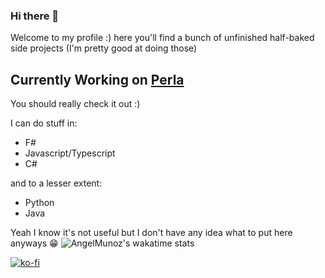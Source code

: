 ### Hi there 👋

Welcome to my profile :) here you'll find a bunch of unfinished half-baked side projects (I'm pretty good at doing those)

## Currently Working on [Perla](https://github.com/AngelMunoz/Perla)

You should really check it out :)

I can do stuff in:

- F#
- Javascript/Typescript
- C#

and to a lesser extent:

- Python
- Java

Yeah I know it's not useful but I don't have any idea what to put here anyways 😁
![AngelMunoz's wakatime stats](https://github-readme-stats.vercel.app/api/wakatime?username=Daniel_Tuna&theme=gotham)

[![ko-fi](https://www.ko-fi.com/img/githubbutton_sm.svg)](https://ko-fi.com/L4L02EUS2)
